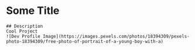 # Some Title
    ## Description
    Cool Project
    ![Dev Profile Image](https://images.pexels.com/photos/18394309/pexels-photo-18394309/free-photo-of-portrait-of-a-young-boy-with-a)